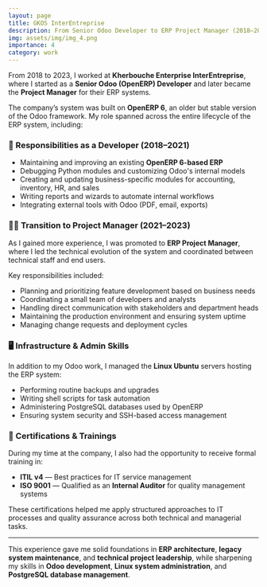 ```yaml
---
layout: page
title: GKOS InterEntreprise
description: From Senior Odoo Developer to ERP Project Manager (2018–2023)
img: assets/img/img_4.png
importance: 4
category: work
---
```


From 2018 to 2023, I worked at **Kherbouche Enterprise InterEntreprise**, where I started as a **Senior Odoo (OpenERP) Developer** and later became the **Project Manager** for their ERP systems.

The company’s system was built on **OpenERP 6**, an older but stable version of the Odoo framework. My role spanned across the entire lifecycle of the ERP system, including:

### 🧩 Responsibilities as a Developer (2018–2021)

- Maintaining and improving an existing **OpenERP 6-based ERP**
- Debugging Python modules and customizing Odoo's internal models
- Creating and updating business-specific modules for accounting, inventory, HR, and sales
- Writing reports and wizards to automate internal workflows
- Integrating external tools with Odoo (PDF, email, exports)

### 🧑‍💼 Transition to Project Manager (2021–2023)

As I gained more experience, I was promoted to **ERP Project Manager**, where I led the technical evolution of the system and coordinated between technical staff and end users.

Key responsibilities included:

- Planning and prioritizing feature development based on business needs
- Coordinating a small team of developers and analysts
- Handling direct communication with stakeholders and department heads
- Maintaining the production environment and ensuring system uptime
- Managing change requests and deployment cycles

### 🖥️ Infrastructure & Admin Skills

In addition to my Odoo work, I managed the **Linux Ubuntu** servers hosting the ERP system:

- Performing routine backups and upgrades
- Writing shell scripts for task automation
- Administering PostgreSQL databases used by OpenERP
- Ensuring system security and SSH-based access management

### 📜 Certifications & Trainings

During my time at the company, I also had the opportunity to receive formal training in:

- **ITIL v4** — Best practices for IT service management
- **ISO 9001** — Qualified as an **Internal Auditor** for quality management systems

These certifications helped me apply structured approaches to IT processes and quality assurance across both technical and managerial tasks.

---

This experience gave me solid foundations in **ERP architecture**, **legacy system maintenance**, and **technical project leadership**, while sharpening my skills in **Odoo development**, **Linux system administration**, and **PostgreSQL database management**.
